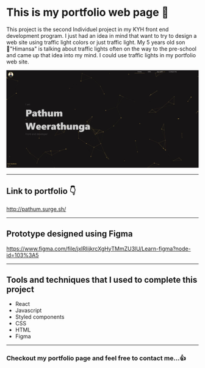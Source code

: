 # This is my portfolio web page :vertical_traffic_light:


This project is the second Individuel project in my KYH front end development program. I just had an idea in mind that want to try to design a web site using traffic light colors or just traffic light. My 5 years old son :boy:"Himansa" is talking about traffic lights often on the way to the pre-school and came up that idea into my mind. I could use traffic lights in my portfolio web site. 

![Update message](/src/img/Hero_img.JPG)

---

## Link to portfolio :point_down:  
http://pathum.surge.sh/

---

## Prototype designed using Figma
https://www.figma.com/file/jxlRIijkrcXgHyTMmZU3lU/Learn-figma?node-id=103%3A5


---

## Tools and techniques that I used to complete this project
- React
- Javascript
- Styled components
- CSS
- HTML
- Figma

---

### Checkout my portfolio page and feel free to contact me...:thumbsup: